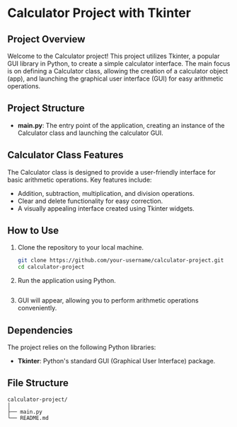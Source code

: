 # Calculator Project with Tkinter

## Project Overview

Welcome to the Calculator project! This project utilizes Tkinter, a popular GUI library in Python, to create a simple calculator interface. The main focus is on defining a Calculator class, allowing the creation of a calculator object (app), and launching the graphical user interface (GUI) for easy arithmetic operations.

## Project Structure

- **main.py**: The entry point of the application, creating an instance of the Calculator class and launching the calculator GUI.

## Calculator Class Features

The Calculator class is designed to provide a user-friendly interface for basic arithmetic operations. Key features include:

- Addition, subtraction, multiplication, and division operations.
- Clear and delete functionality for easy correction.
- A visually appealing interface created using Tkinter widgets.

## How to Use

1. Clone the repository to your local machine.
   ```bash
   git clone https://github.com/your-username/calculator-project.git
   cd calculator-project
2. Run the application using Python.
    ```python main.py
3. GUI will appear, allowing you to perform arithmetic operations conveniently.

## Dependencies

The project relies on the following Python libraries:

- **Tkinter**: Python's standard GUI (Graphical User Interface) package.

## File Structure

```plaintext
calculator-project/
│
├── main.py
└── README.md